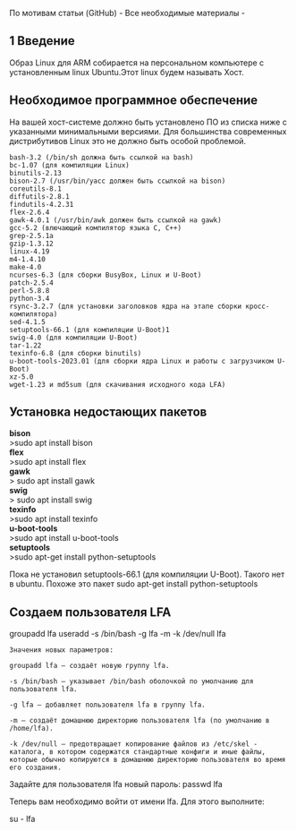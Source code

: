 
По мотивам статьи (GitHub) - [](https://linux-for-arm.github.io/)
Все необходимые материалы - [](https://github.com/Linux-for-ARM)

## 1 Введение

Образ Linux для ARM собирается на персональном компьютере с установленным linux Ubuntu.Этот linux будем называть Хост.

## Необходимое программное обеспечение


На вашей хост-системе должно быть установлено ПО из списка ниже с указанными минимальными версиями. Для большинства современных дистрибутивов Linux это не должно быть особой проблемой.

    bash-3.2 (/bin/sh должна быть ссылкой на bash)
    bc-1.07 (для компиляции Linux)
    binutils-2.13
    bison-2.7 (/usr/bin/yacc должен быть ссылкой на bison)
    coreutils-8.1
    diffutils-2.8.1
    findutils-4.2.31
    flex-2.6.4
    gawk-4.0.1 (/usr/bin/awk должен быть ссылкой на gawk)
    gcc-5.2 (влючающий компилятор языка С, C++)
    grep-2.5.1a
    gzip-1.3.12
    linux-4.19
    m4-1.4.10
    make-4.0
    ncurses-6.3 (для сборки BusyBox, Linux и U-Boot)
    patch-2.5.4
    perl-5.8.8
    python-3.4
    rsync-3.2.7 (для установки заголовков ядра на этапе сборки кросс-компилятора)
    sed-4.1.5
    setuptools-66.1 (для компиляции U-Boot)1
    swig-4.0 (для компиляции U-Boot)
    tar-1.22
    texinfo-6.8 (для сборки binutils)
    u-boot-tools-2023.01 (для сборки ядра Linux и работы с загрузчиком U-Boot)
    xz-5.0
    wget-1.23 и md5sum (для скачивания исходного кода LFA)


## Установка недостающих пакетов

**bison**<br>
    >sudo apt install bison<br>
**flex**<br>
    >sudo apt install flex<br>
**gawk**<br>
    > sudo apt install gawk<br>
**swig**<br>
    > sudo apt install swig<br>
**texinfo**<br>
    >sudo apt install texinfo<br>
**u-boot-tools**<br>
    >sudo apt install u-boot-tools<br>
**setuptools**<br>
    >sudo apt-get install python-setuptools<br>

Пока не установил setuptools-66.1 (для компиляции U-Boot). Такого нет в ubuntu.
Похоже это пакет sudo apt-get install python-setuptools

## Создаем пользователя LFA

groupadd lfa
useradd -s /bin/bash -g lfa -m -k /dev/null lfa

    Значения новых параметров:

    groupadd lfa — создаёт новую группу lfa.

    -s /bin/bash — указывает /bin/bash оболочкой по умолчанию для пользователя lfa.

    -g lfa — добавляет пользователя lfa в группу lfa.

    -m — создаёт домашнюю директорию пользователя lfa (по умолчанию в /home/lfa).

    -k /dev/null — предотвращает копирование файлов из /etc/skel - каталога, в котором содержатся стандартные конфиги и иные файлы, которые обычно копируются в домашнюю директорию пользователя во время его создания.

  


Задайте для пользователя lfa новый пароль:
passwd lfa  

Теперь вам необходимо войти от имени lfa. Для этого выполните:

su - lfa
